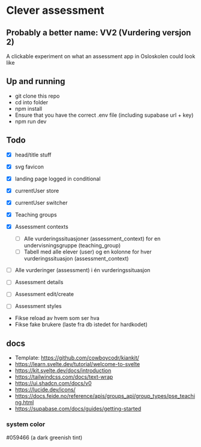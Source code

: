 # Clever assessment

## Probably a better name: VV2 (Vurdering versjon 2)

A clickable experiment on what an assessment app in Osloskolen could look like

## Up and running

- git clone this repo
- cd into folder
- npm install
- Ensure that you have the correct .env file (including supabase url + key)
- npm run dev

## Todo

- [x] head/title stuff
- [x] svg favicon
- [x] landing page logged in conditional
- [x] currentUser store
- [x] currentUser switcher
- [x] Teaching groups
- [x] Assessment contexts
  - [ ] Alle vurderingssituasjoner (assessment_context) for en undervisningsgruppe (teaching_group)
  - [ ] Tabell med alle elever (user) og en kolonne for hver vurderingssituasjon (assessment_context)
- [ ] Alle vurderinger (assessment) i én vurderingssituasjon

- [ ] Assessment details
- [ ] Assessment edit/create
- [ ] Assessment styles
- Fikse reload av hvem som ser hva
- Fikse fake brukere (laste fra db istedet for hardkodet)

## docs

- Template: https://github.com/cowboycodr/kiankit/
- https://learn.svelte.dev/tutorial/welcome-to-svelte
- https://kit.svelte.dev/docs/introduction
- https://tailwindcss.com/docs/text-wrap
- https://ui.shadcn.com/docs/v0
- https://lucide.dev/icons/
- https://docs.feide.no/reference/apis/groups_api/group_types/pse_teaching.html
- https://supabase.com/docs/guides/getting-started

### system color

#059466 (a dark greenish tint)
